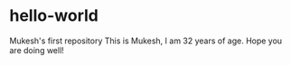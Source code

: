 # hello-world
Mukesh's first repository
This is Mukesh, I am 32 years of age. Hope you are doing well!
